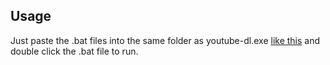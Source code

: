 ## Usage
Just paste the .bat files into the same folder as youtube-dl.exe [like this](assets/dir1.PNG) and double click the .bat file to run.
